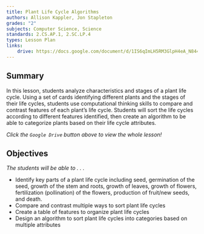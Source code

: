 ```yaml
---
title: Plant Life Cycle Algorithms
authors: Allison Kappler, Jon Stapleton
grades: "2"
subjects: Computer Science, Science
standards: 2.CS.AP.1, 2.SC.LP.4
types: Lesson Plan
links:
    drive: https://docs.google.com/document/d/1IS6qImLH5RM3GlpH4eA_N844Y7L0Yrly2-OF8lKpzu4
---
```


## Summary

In this lesson, students analyze characteristics and stages of a plant life cycle. Using a set of cards identifying different plants and the stages of their life cycles, students use computational thinking skills to compare and contrast features of each plant’s life cycle. Students will sort the life cycles according to different features identified, then create an algorithm to be able to categorize plants based on their life cycle attributes.

*Click the `Google Drive` button above to view the whole lesson!*

## Objectives

*The students will be able to . . .*

* Identify key parts of a plant life cycle including seed, germination of the seed, growth of the stem and roots, growth of leaves, growth of flowers, fertilization (pollination) of the flowers, production of fruit/new seeds, and death.
* Compare and contrast multiple ways to sort plant life cycles
* Create a table of features to organize plant life cycles
* Design an algorithm to sort plant life cycles into categories based on multiple attributes
